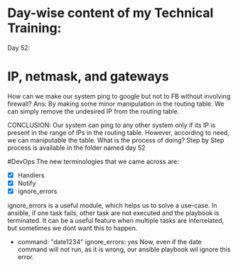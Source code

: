 # Day-wise content of my Technical Training:
 
 Day 52:
 # IP, netmask, and gateways
 How can we make our system ping to google but not to FB without involving firewall?
 Ans: By making some minor manipulation in the routing table.
 We can simply remove the undesired IP from the routing table. 

 CONCLUSION:
  Our system can ping to any other system only if its IP is present in the range of IPs in the routing table.
  However, according to need, we can maniputable the table. What is the process of doing? Step by Step process is available in the folder named day 52

 #DevOps
  The new terminologies that we came across are:
  - [x] Handlers
  - [x] Notify
  - [x] ignore_errors

  ignore_errors is a useful module, which helps us to solve a use-case. In ansible, if one task fails, other task are not executed and the playbook is terminated. It can be a useful feature when multiple tasks are interrelated, but sometimes we dont want this to happen.

  - command: "date1234"
     ignore_errors: yes
  Now, even if the date command will not run, as it is wrong, our ansible playbook wil ignore this error.
